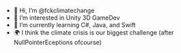 - 👋 Hi, I’m @fckclimatechange
- 👀 I’m interested in Unity 3D GameDev
- 🌱 I’m currently learning C#, Java, and Swift
- 🌍 I think the climate crisis is our biggest challenge (after NullPointerEceptions ofcourse)
